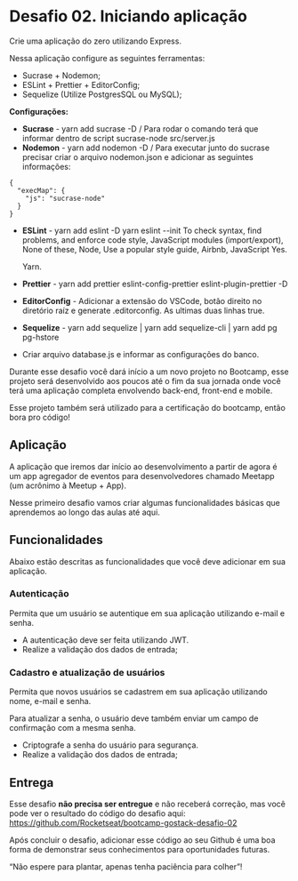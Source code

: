 # Desafio 02. Iniciando aplicação

Crie uma aplicação do zero utilizando Express.

Nessa aplicação configure as seguintes ferramentas:

- Sucrase + Nodemon;
- ESLint + Prettier + EditorConfig;
- Sequelize (Utilize PostgresSQL ou MySQL);

**Configurações:**

- **Sucrase** - yarn add sucrase -D / Para rodar o comando terá que informar dentro de script sucrase-node src/server.js
- **Nodemon** - yarn add nodemon -D / Para executar junto do sucrase precisar criar o arquivo nodemon.json e adicionar as seguintes informações:

```
{
  "execMap": {
    "js": "sucrase-node"
  }
}
```

- **ESLint** - yarn add eslint -D
  yarn eslint --init
  To check syntax, find problems, and enforce code style,
  JavaScript modules (import/export),
  None of these,
  Node,
  Use a popular style guide,
  Airbnb,
  JavaScript
  Yes.

  Yarn.

- **Prettier** - yarn add prettier eslint-config-prettier eslint-plugin-prettier -D
- **EditorConfig** - Adicionar a extensão do VSCode, botão direito no diretório raíz e generate .editorconfig. As ultimas duas linhas true.

- **Sequelize** - yarn add sequelize | yarn add sequelize-cli | yarn add pg pg-hstore

- Criar arquivo database.js e informar as configurações do banco.

Durante esse desafio você dará início a um novo projeto no Bootcamp, esse projeto será desenvolvido aos poucos até o fim da sua jornada onde você terá uma aplicação completa envolvendo back-end, front-end e mobile.

Esse projeto também será utilizado para a certificação do bootcamp, então bora pro código!

## Aplicação

A aplicação que iremos dar início ao desenvolvimento a partir de agora é um app agregador de eventos para desenvolvedores chamado Meetapp (um acrônimo à Meetup + App).

Nesse primeiro desafio vamos criar algumas funcionalidades básicas que aprendemos ao longo das aulas até aqui.

## Funcionalidades

Abaixo estão descritas as funcionalidades que você deve adicionar em sua aplicação.

### Autenticação

Permita que um usuário se autentique em sua aplicação utilizando e-mail e senha.

- A autenticação deve ser feita utilizando JWT.
- Realize a validação dos dados de entrada;

### Cadastro e atualização de usuários

Permita que novos usuários se cadastrem em sua aplicação utilizando nome, e-mail e senha.

Para atualizar a senha, o usuário deve também enviar um campo de confirmação com a mesma senha.

- Criptografe a senha do usuário para segurança.
- Realize a validação dos dados de entrada;

## Entrega

Esse desafio **não precisa ser entregue** e não receberá correção, mas você pode ver o resultado do código do desafio aqui: https://github.com/Rocketseat/bootcamp-gostack-desafio-02

Após concluir o desafio, adicionar esse código ao seu Github é uma boa forma de demonstrar seus conhecimentos para oportunidades futuras.

“Não espere para plantar, apenas tenha paciência para colher”!
